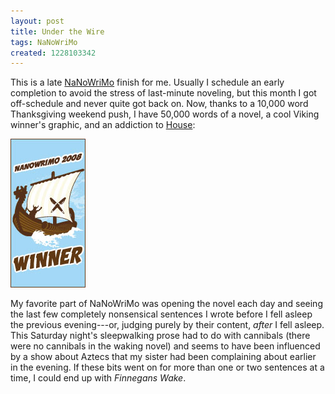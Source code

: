 ```yaml
---
layout: post
title: Under the Wire
tags: NaNoWriMo
created: 1228103342
---
```

This is a late [NaNoWriMo](http://www.nanowrimo.org/eng/user/4573) finish for me.  Usually I schedule an early completion to avoid the stress of last-minute noveling, but this month I got off-schedule and never quite got back on.  Now, thanks to a 10,000 word Thanksgiving weekend push, I have 50,000 words of a novel, a cool Viking winner's graphic, and an addiction to [House](http://www.fox.com/house/):<!--break-->

![NaNo 2008 Winner](/files/pictures/nano_08_winner_viking_120x238.jpg)

My favorite part of NaNoWriMo was opening the novel each day and seeing the last few completely nonsensical sentences I wrote before I fell asleep the previous evening---or, judging purely by their content, *after* I fell asleep.  This Saturday night's sleepwalking prose had to do with cannibals (there were no cannibals in the waking novel) and seems to have been influenced by a show about Aztecs that my sister had been complaining about earlier in the evening.  If these bits went on for more than one or two sentences at a time, I could end up with *Finnegans Wake*.
